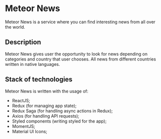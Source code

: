 # Meteor News

Meteor News is a service where you can find interesting news from all over the world.

## Description

Meteor News gives user the opportunity to look for news depending on categories and country that user chooses. All news from different countries written in native languages.

## Stack of technologies

Meteor News is written with the usage of:

- ReactJS;
- Redux (for managing app state);
- Redux Saga (for handling async actions in Redux);
- Axios (for handling API requests);
- Styled components (writing styled for the app);
- MomentJS;
- Material UI Icons;
